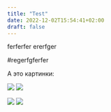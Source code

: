 ```yaml
---
title: "Test"
date: 2022-12-02T15:54:41+02:00
draft: false
---
```


ferferfer
ererfger

#regerfgferfer

А это картинки:

<img src="/images/001.jpg">
<img src="/images/002.jpg">

![](/images/001.jpg)
![](/images/002.jpg)

